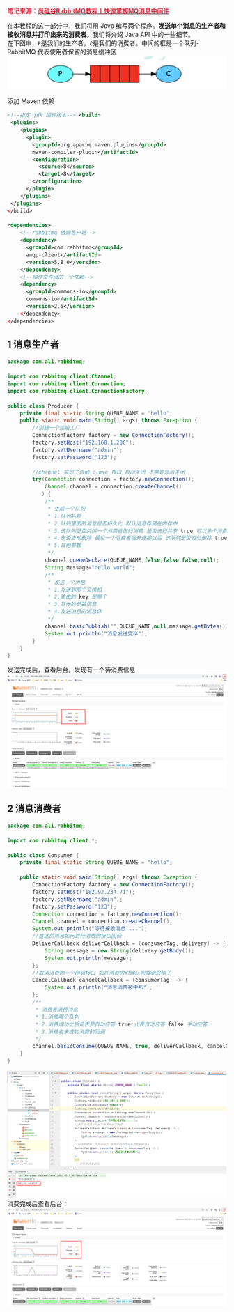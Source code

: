 **<font style="color:#DF2A3F;">笔记来源：</font>**[**<font style="color:#DF2A3F;">尚硅谷RabbitMQ教程丨快速掌握MQ消息中间件</font>**](https://www.bilibili.com/video/BV1cb4y1o7zz/?spm_id_from=333.337.search-card.all.click&vd_source=e8046ccbdc793e09a75eb61fe8e84a30)



在本教程的这一部分中，我们将用 Java 编写两个程序。**发送单个消息的生产者和接收消息并打印出来的消费者**。我们将介绍 Java API 中的一些细节。  
在下图中，`P`是我们的生产者，`C`是我们的消费者。中间的框是一个队列-RabbitMQ 代表使用者保留的消息缓冲区  
![](images/13.png)

添加 Maven 依赖

```xml
<!--指定 jdk 编译版本--> <build>
 <plugins>
    <plugins>
      <plugin>
        <groupId>org.apache.maven.plugins</groupId>
        maven-compiler-plugin</artifactId>
        <configuration>
          <source>8</source>
          <target>8</target>
        </configuration>
      </plugin>
    </plugins>
 </plugins>
</build> 

<dependencies>
    <!--rabbitmq 依赖客户端-->
    <dependency>
      <groupId>com.rabbitmq</groupId>
      amqp-client</artifactId>
      <version>5.8.0</version>
    </dependency>
    <!--操作文件流的一个依赖-->
    <dependency>
      <groupId>commons-io</groupId>
      commons-io</artifactId>
      <version>2.6</version>
    </dependency>
</dependencies>
```

## 1 消息生产者
```java
package com.ali.rabbitmq;

import com.rabbitmq.client.Channel;
import com.rabbitmq.client.Connection;
import com.rabbitmq.client.ConnectionFactory;

public class Producer {
    private final static String QUEUE_NAME = "hello";
    public static void main(String[] args) throws Exception {
        //创建一个连接工厂
        ConnectionFactory factory = new ConnectionFactory();
        factory.setHost("192.168.1.200");
        factory.setUsername("admin");
        factory.setPassword("123");
        
        //channel 实现了自动 close 接口 自动关闭 不需要显示关闭
        try(Connection connection = factory.newConnection(); 
            Channel channel = connection.createChannel()
           ) {
            /**
             * 生成一个队列
             * 1.队列名称
             * 2.队列里面的消息是否持久化 默认消息存储在内存中
             * 3.该队列是否只供一个消费者进行消费 是否进行共享 true 可以多个消费者消费
             * 4.是否自动删除 最后一个消费者端开连接以后 该队列是否自动删除 true 自动删除
             * 5.其他参数
             */
            channel.queueDeclare(QUEUE_NAME,false,false,false,null);
            String message="hello world";
            /**
             * 发送一个消息
             * 1.发送到那个交换机
             * 2.路由的 key 是哪个
             * 3.其他的参数信息
             * 4.发送消息的消息体
             */
            channel.basicPublish("",QUEUE_NAME,null,message.getBytes());
            System.out.println("消息发送完毕");
        }
    } 
}
```

发送完成后，查看后台，发现有一个待消费信息  
![](images/14.png)

## 2 消息消费者
```java
package com.ali.rabbitmq;

import com.rabbitmq.client.*;

public class Consumer {
    private final static String QUEUE_NAME = "hello";

    public static void main(String[] args) throws Exception {
        ConnectionFactory factory = new ConnectionFactory();
        factory.setHost("182.92.234.71");
        factory.setUsername("admin");
        factory.setPassword("123");
        Connection connection = factory.newConnection();
        Channel channel = connection.createChannel();
        System.out.println("等待接收消息....");
        //推送的消息如何进行消费的接口回调
        DeliverCallback deliverCallback = (consumerTag, delivery) -> {
            String message = new String(delivery.getBody());
            System.out.println(message);
        };
        //取消消费的一个回调接口 如在消费的时候队列被删除掉了
        CancelCallback cancelCallback = (consumerTag) -> {
            System.out.println("消息消费被中断");
        };
        /**
         * 消费者消费消息
         * 1.消费哪个队列
         * 2.消费成功之后是否要自动应答 true 代表自动应答 false 手动应答
         * 3.消费者未成功消费的回调
         */
        channel.basicConsume(QUEUE_NAME, true, deliverCallback, cancelCallback);
    }
}
```

![](images/15.png)  
消费完成后查看后台：  
![](images/16.png)



